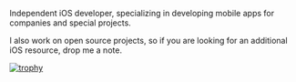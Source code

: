 Independent iOS developer, specializing in developing mobile apps for companies and special projects. 

I also work on open source projects, so if you are looking for an additional iOS resource, drop me a note.

[![trophy](https://github-profile-trophy.vercel.app/?username=ryo-ma)](https://github.com/ryo-ma/github-profile-trophy)

<!--
**swiftcode/swiftcode** is a ✨ _special_ ✨ repository because its `README.md` (this file) appears on your GitHub profile.

Here are some ideas to get you started:

- 🔭 I’m currently working on ...
- 🌱 I’m currently learning ...
- 👯 I’m looking to collaborate on ...
- 🤔 I’m looking for help with ...
- 💬 Ask me about ...
- 📫 How to reach me: ...
- 😄 Pronouns: ...
- ⚡ Fun fact: ...
-->
